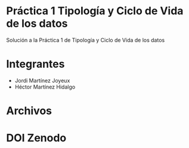 # Práctica 1 Tipología y Ciclo de Vida de los datos
Solución a la Práctica 1 de Tipología y Ciclo de Vida de los datos

# Integrantes
* Jordi Martínez Joyeux
* Héctor Martínez Hidalgo


# Archivos


# DOI Zenodo
